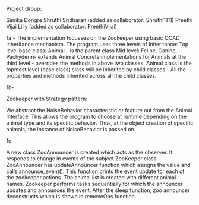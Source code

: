 Project Group:

Sanika Dongre
Shruthi Sridharan (added as collaborator: Shruthi1111)
Preethi Vijai Lilly (added as collaborator: PreethiVijai)

1a -
The implementation focusses on the Zookeeper using basic OOAD inheritance mechanism. The program uses three levels of Inheritance: Top level base class: Animal - is the parent class Mid level: Feline, Canine, Pachyderm- extends Animal Concrete implementations for Animals at the third level - overrides the methods in above two classes. Animal class is the topmost level (base class) class will be inherited by child classes - All the properties and methods inherited across all the child classes.

1b- 

Zookeeper with Strategy pattern:

We abstract the NoiseBehavior characteristic or feature out from the Animal Interface. This allows the program to choose at runtime depending on the animal type and its specific behavior. Thus, at the object creation of specific animals, the instance of NoiseBehavior is passed on.

1c- 

A new class ZooAnnouncer is created which acts as the observer. It responds to change in events of the subject ZooKeeper class. ZooAnnouncer has updateAnnouncer function which assigns the value and calls announce_event(). This function prints the event update for each of the zookeeper actions. The animal list is created with different animal names. Zookeeper performs tasks sequentially for which the announcer updates and announces the event. After the sleep function, zoo announcer deconstructs which is shown in removeObs function.
